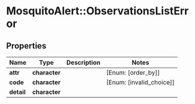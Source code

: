 # MosquitoAlert::ObservationsListError


## Properties
Name | Type | Description | Notes
------------ | ------------- | ------------- | -------------
**attr** | **character** |  | [Enum: [order_by]] 
**code** | **character** |  | [Enum: [invalid_choice]] 
**detail** | **character** |  | 



